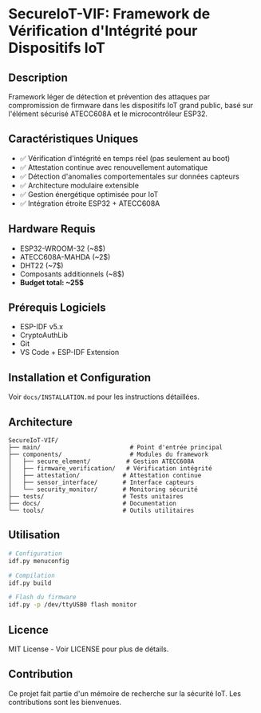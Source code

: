 # SecureIoT-VIF: Framework de Vérification d'Intégrité pour Dispositifs IoT

## Description
Framework léger de détection et prévention des attaques par compromission de firmware dans les dispositifs IoT grand public, basé sur l'élément sécurisé ATECC608A et le microcontrôleur ESP32.

## Caractéristiques Uniques
- ✅ Vérification d'intégrité en temps réel (pas seulement au boot)
- ✅ Attestation continue avec renouvellement automatique
- ✅ Détection d'anomalies comportementales sur données capteurs
- ✅ Architecture modulaire extensible
- ✅ Gestion énergétique optimisée pour IoT
- ✅ Intégration étroite ESP32 + ATECC608A

## Hardware Requis
- ESP32-WROOM-32 (~8$)
- ATECC608A-MAHDA (~2$) 
- DHT22 (~7$)
- Composants additionnels (~8$)
- **Budget total: ~25$**

## Prérequis Logiciels
- ESP-IDF v5.x
- CryptoAuthLib
- Git
- VS Code + ESP-IDF Extension

## Installation et Configuration
Voir `docs/INSTALLATION.md` pour les instructions détaillées.

## Architecture
```
SecureIoT-VIF/
├── main/                         # Point d'entrée principal
├── components/                   # Modules du framework
│   ├── secure_element/          # Gestion ATECC608A
│   ├── firmware_verification/   # Vérification intégrité
│   ├── attestation/            # Attestation continue
│   ├── sensor_interface/       # Interface capteurs
│   └── security_monitor/       # Monitoring sécurité
├── tests/                      # Tests unitaires
├── docs/                       # Documentation
└── tools/                      # Outils utilitaires
```

## Utilisation
```bash
# Configuration
idf.py menuconfig

# Compilation
idf.py build

# Flash du firmware
idf.py -p /dev/ttyUSB0 flash monitor
```

## Licence
MIT License - Voir LICENSE pour plus de détails.

## Contribution
Ce projet fait partie d'un mémoire de recherche sur la sécurité IoT. Les contributions sont les bienvenues.